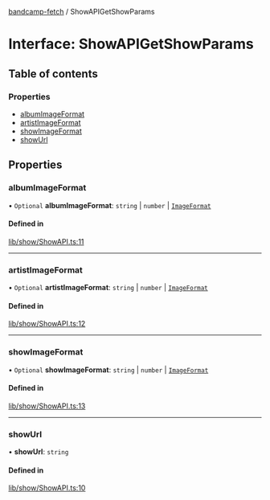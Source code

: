 [bandcamp-fetch](../README.md) / ShowAPIGetShowParams

# Interface: ShowAPIGetShowParams

## Table of contents

### Properties

- [albumImageFormat](ShowAPIGetShowParams.md#albumimageformat)
- [artistImageFormat](ShowAPIGetShowParams.md#artistimageformat)
- [showImageFormat](ShowAPIGetShowParams.md#showimageformat)
- [showUrl](ShowAPIGetShowParams.md#showurl)

## Properties

### albumImageFormat

• `Optional` **albumImageFormat**: `string` \| `number` \| [`ImageFormat`](ImageFormat.md)

#### Defined in

[lib/show/ShowAPI.ts:11](https://github.com/patrickkfkan/bandcamp-fetch/blob/7815c68/src/lib/show/ShowAPI.ts#L11)

___

### artistImageFormat

• `Optional` **artistImageFormat**: `string` \| `number` \| [`ImageFormat`](ImageFormat.md)

#### Defined in

[lib/show/ShowAPI.ts:12](https://github.com/patrickkfkan/bandcamp-fetch/blob/7815c68/src/lib/show/ShowAPI.ts#L12)

___

### showImageFormat

• `Optional` **showImageFormat**: `string` \| `number` \| [`ImageFormat`](ImageFormat.md)

#### Defined in

[lib/show/ShowAPI.ts:13](https://github.com/patrickkfkan/bandcamp-fetch/blob/7815c68/src/lib/show/ShowAPI.ts#L13)

___

### showUrl

• **showUrl**: `string`

#### Defined in

[lib/show/ShowAPI.ts:10](https://github.com/patrickkfkan/bandcamp-fetch/blob/7815c68/src/lib/show/ShowAPI.ts#L10)

